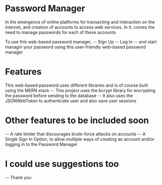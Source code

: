 # Password Manager
In the emergence of online platforms for transacting and interaction on the internet, and creation of accounts to access web services. In it, comes the need to manage passwords for each of these accounts

To use this web-based password manager,
-- Sign Up
-- Log In
-- and start managin your password using this user-friendly web-based password manager

# Features
This web-based password uses different libraries and is of course built using the MERN stack
-- This project uses the bcrypt library for encrypting the password before sending to the database
-- It also uses the JSONWebToken to authenticate user and also save user sessions

# Other features to be included soon
-- A rate limiter that discourages brute-force attacks on accounts
-- A Single Sign In Option, to allow multiple ways of creating an account and/or logging in to the Password Manager


# I could use suggestions too
-- Thank you
